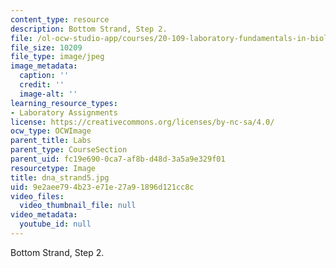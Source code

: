 ```yaml
---
content_type: resource
description: Bottom Strand, Step 2.
file: /ol-ocw-studio-app/courses/20-109-laboratory-fundamentals-in-biological-engineering-fall-2007/9e2aee794b23e71e27a91896d121cc8c_dna_strand5.jpg
file_size: 10209
file_type: image/jpeg
image_metadata:
  caption: ''
  credit: ''
  image-alt: ''
learning_resource_types:
- Laboratory Assignments
license: https://creativecommons.org/licenses/by-nc-sa/4.0/
ocw_type: OCWImage
parent_title: Labs
parent_type: CourseSection
parent_uid: fc19e690-0ca7-af8b-d48d-3a5a9e329f01
resourcetype: Image
title: dna_strand5.jpg
uid: 9e2aee79-4b23-e71e-27a9-1896d121cc8c
video_files:
  video_thumbnail_file: null
video_metadata:
  youtube_id: null
---
```

Bottom Strand, Step 2.